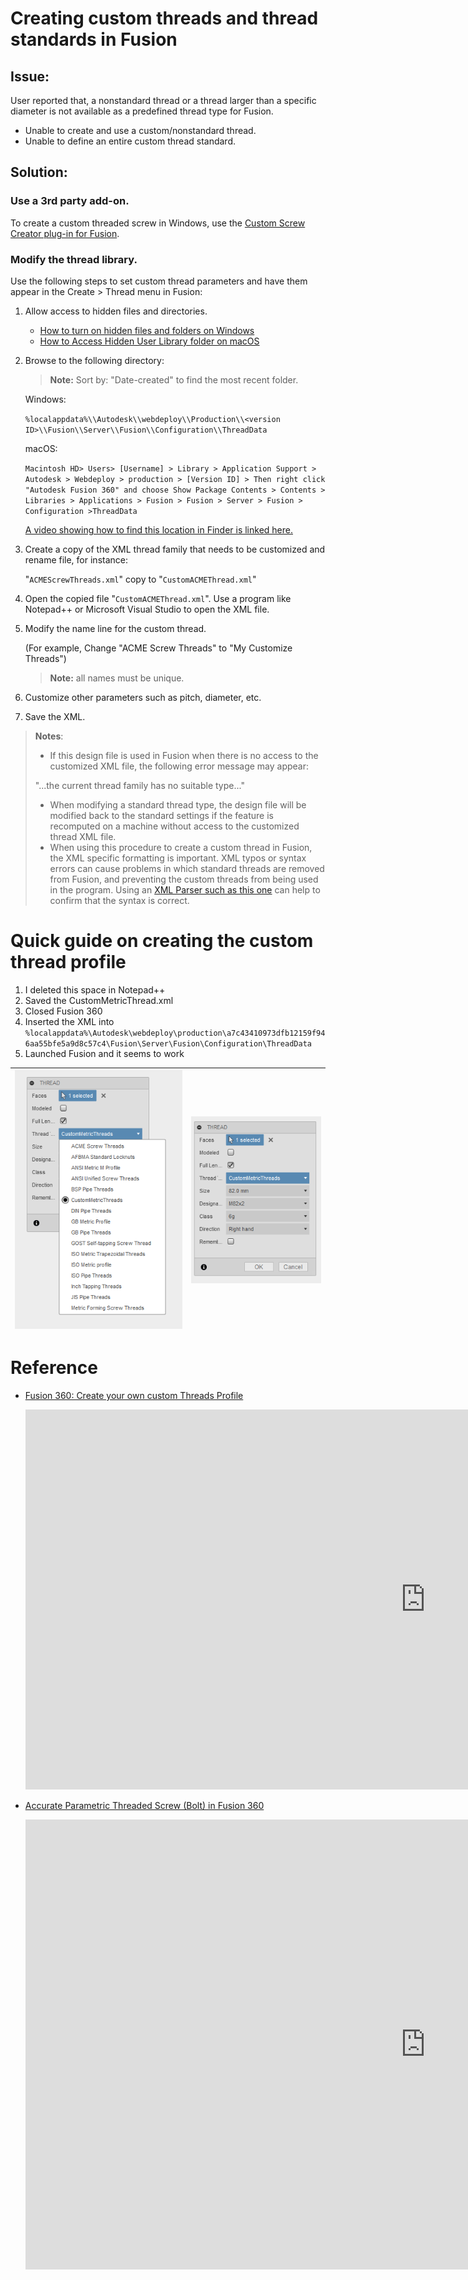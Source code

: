 # Creating custom threads and thread standards in Fusion

## Issue:

User reported that, a nonstandard thread or a thread larger than a specific diameter is not available as a predefined thread type for Fusion.

- Unable to create and use a custom/nonstandard thread.
- Unable to define an entire custom thread standard.

## Solution:

### **Use a 3rd party add-on.**

To create a custom threaded screw in Windows, use the [Custom Screw Creator plug-in for Fusion](https://apps.autodesk.com/FUSION/en/Detail/Index?id=79972190430973837&appLang=en&os=Win64).  

### **Modify the thread library.**

Use the following steps to set custom thread parameters and have them appear in the Create > Thread menu in Fusion:

1. Allow access to hidden files and directories. 

   - [How to turn on hidden files and folders on Windows](https://www.autodesk.com/support/technical/article/caas/sfdcarticles/sfdcarticles/How-to-enable-hidden-files-and-folders-on-Windows.html)
   - [How to Access Hidden User Library folder on macOS](https://www.autodesk.com/support/technical/article/caas/sfdcarticles/sfdcarticles/How-to-Access-Hidden-User-Library-folder-on-Mac-OS.html)
   
2. Browse to the following directory:

   > **Note:** Sort by: "Date-created" to find the most recent <version ID> folder. 

   Windows:
   
   `%localappdata%\\Autodesk\\webdeploy\\Production\\<version ID>\\Fusion\\Server\\Fusion\\Configuration\\ThreadData`
   
   macOS:
   
   `Macintosh HD> Users> [Username] > Library > Application Support > Autodesk > Webdeploy > production > [Version ID] > Then right click "Autodesk Fusion 360" and choose Show Package Contents > Contents > Libraries > Applications > Fusion > Fusion > Server > Fusion > Configuration >ThreadData`
   
   [A video showing how to find this location in Finder is linked here.](https://autode.sk/3pqZ8oM)
   
3. Create a copy of the XML thread family that needs to be customized and rename file, for instance:

   "`ACMEScrewThreads.xml`" copy to "`CustomACMEThread.xml`"
   
4. Open the copied file "`CustomACMEThread.xml`". Use a program like Notepad++ or Microsoft Visual Studio to open the XML file. 

5. Modify the name line for the custom thread. 

   (For example, Change "<Name>ACME Screw Threads</Name>" to "<Name>My Customize Threads</Name>")

   > **Note:** all names must be unique.
   
6. Customize other parameters such as pitch, diameter, etc.
7. Save the XML.

> **Notes**: 
> - If this design file is used in Fusion when there is no access to the customized XML file, the following error message may appear:
> 
> "...the current thread family has no suitable type..."
> - When modifying a standard thread type, the design file will be modified back to the standard settings if the feature is recomputed on a machine without access to the customized thread XML file. 
> - When using this procedure to create a custom thread in Fusion, the XML specific formatting is important. XML typos or syntax errors can cause problems in which standard threads are removed from Fusion, and preventing the custom threads from being used in the program. Using an [XML Parser such as this one](https://www.w3schools.com/xml/xml_validator.asp) can help to confirm that the syntax is correct.

# Quick guide on creating the custom thread profile

1. I deleted this space in Notepad++
2. Saved the CustomMetricThread.xml
3. Closed Fusion 360
4. Inserted the XML into `%localappdata%\Autodesk\webdeploy\production\a7c43410973dfb12159f946aa55bfe5a9d8c57c4\Fusion\Server\Fusion\Configuration\ThreadData`
5. Launched Fusion and it seems to work

|![undefined](images/creating-custom-threads-and-thread-standards-in-fusion_original)|![undefined](images/creating-custom-threads-and-thread-standards-in-fusion_original1)|
|------------------------------------------------------------------------------------|------------------------------------------------------------------------------------|

# Reference

- [Fusion 360: Create your own custom Threads Profile](https://youtu.be/IpfPoA6_OWM)

  <iframe width="1280" height="608" src="https://www.youtube.com/embed/IpfPoA6_OWM" title="Fusion 360: Create your own custom Threads Profile" frameborder="0" allow="accelerometer; autoplay; clipboard-write; encrypted-media; gyroscope; picture-in-picture; web-share" referrerpolicy="strict-origin-when-cross-origin" allowfullscreen></iframe>
  
- [Accurate Parametric Threaded Screw (Bolt) in Fusion 360](https://youtu.be/TKyXV3r7MU8)

  <iframe width="1280" height="720" src="https://www.youtube.com/embed/TKyXV3r7MU8" title="Accurate Parametric Threaded Screw (Bolt) in Fusion 360" frameborder="0" allow="accelerometer; autoplay; clipboard-write; encrypted-media; gyroscope; picture-in-picture; web-share" referrerpolicy="strict-origin-when-cross-origin" allowfullscreen></iframe>
  
  